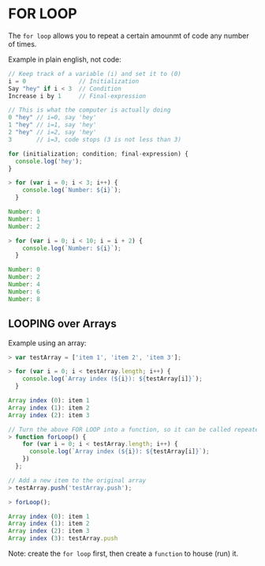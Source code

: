 # FOR LOOP
The `for loop` allows you to repeat a certain amounmt of code any number of times.  

Example in plain english, not code:  
```javascript
// Keep track of a variable (i) and set it to (0)
i = 0               // Initialization
Say "hey" if i < 3  // Condition
Increase i by 1     // Final-expression

// This is what the computer is actually doing
0 "hey" // i=0, say 'hey'
1 "hey" // i=1, say 'hey'
2 "hey" // i=2, say 'hey'
3       // i=3, code stops (3 is not less than 3)

for (initialization; condition; final-expression) {
  console.log('hey');
}
```

```javascript
> for (var i = 0; i < 3; i++) {
    console.log(`Number: ${i}`);
  }

Number: 0
Number: 1
Number: 2

> for (var i = 0; i < 10; i = i + 2) {
    console.log(`Number: ${i}`);
  }

Number: 0
Number: 2
Number: 4
Number: 6
Number: 8
```


## LOOPING over Arrays
Example using an array:  
```javascript
> var testArray = ['item 1', 'item 2', 'item 3'];

> for (var i = 0; i < testArray.length; i++) {
    console.log(`Array index (${i}): ${testArray[i]}`);
  }

Array index (0): item 1
Array index (1): item 2
Array index (2): item 3

// Turn the above FOR LOOP into a function, so it can be called repeatedly
> function forLoop() {
    for (var i = 0; i < testArray.length; i++) {
      console.log(`Array index (${i}): ${testArray[i]}`);
    })
  };

// Add a new item to the original array
> testArray.push('testArray.push');

> forLoop();

Array index (0): item 1
Array index (1): item 2
Array index (2): item 3
Array index (3): testArray.push
```

Note: create the `for loop` first, then create a `function` to house (run) it.  
